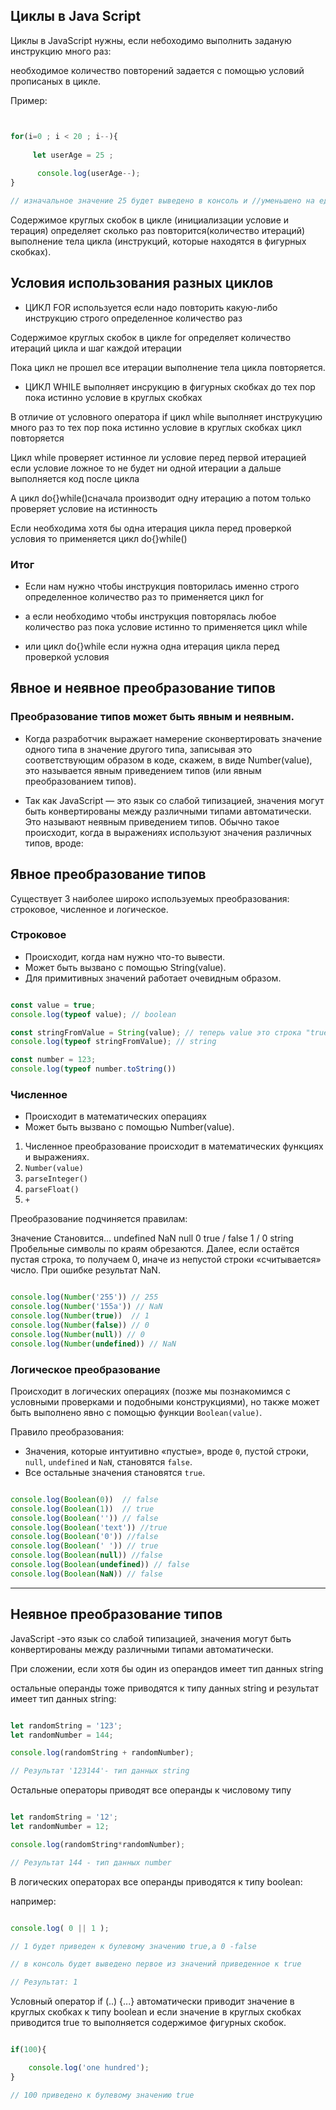 ## Циклы в Java Script 

</hr>

Циклы в JavaScript нужны, если небоходимо выполнить заданую инструкцию много раз:

необходимое количество повторений задается  с помощью условий прописаных  в цикле.

Пример:


```js


for(i=0 ; i < 20 ; i--){
 
     let userAge = 25 ;
 
      console.log(userAge--);
}

// изначальное значение 25 будет выведено в консоль и //уменьшено на единицу каждый раз 20 раз 

```

Содержимое  круглых скобок в  цикле (инициализации условие и терация) определяет сколько раз повторится(количество итераций) выполнение тела цикла (инструкций, которые находятся в фигурных скобках).


</hr>

## Условия использования разных циклов


- ЦИКЛ FOR используется если надо повторить какую-либо инструкцию строго определенное количество раз

 Cодержимое  круглых скобок в цикле for определяет количество итераций цикла и шаг каждой итерации

 Пока цикл не прошел все итерации выполнение тела цикла  повторяется.

 
</hr>

- ЦИКЛ WHILE  выполняет инсрукцию в фигурных скобках до тех пор пока истинно условие в круглых скобках 

 В отличие от условного оператора if цикл while выполняет
 инструкуцию много раз то тех пор пока истинно условие в круглых скобках цикл повторяется 
 
 
 Цикл while проверяет истинное ли условие перед первой итерацией если условие ложное то не будет ни одной итерации а дальше выполняется код после цикла
 
 А цикл do{}while()сначала производит одну итерацию а потом только проверяет условие на истинность
 
 Если необходима хотя бы одна итерация цикла перед проверкой условия то применяется цикл do{}while()
 
 
### Итог

- Если нам нужно чтобы инструкция повторилась именно строго определенное количество раз то применяется цикл for 

- а если необходимо чтобы инструкция повторялась любое количество раз пока условие истинно то применяется цикл while 

- или цикл do{}while если нужна одна итерация цикла перед проверкой условия



## Явное и неявное преобразование типов

### Преобразование типов может быть явным и неявным.

-  Когда разработчик выражает намерение сконвертировать значение одного типа в значение другого типа, записывая это соответствующим образом в коде, скажем, в виде Number(value), это называется явным приведением типов (или явным преобразованием типов).

- Так как JavaScript — это язык со слабой типизацией, значения могут быть конвертированы между различными типами автоматически. Это называют неявным приведением типов. Обычно такое происходит, когда в выражениях используют значения различных типов, вроде:



## Явное преобразование типов



Существует 3 наиболее широко используемых преобразования: строковое, численное и логическое.

### Строковое

 - Происходит, когда нам нужно что-то вывести.
 - Может быть вызвано с помощью String(value).
 - Для примитивных значений работает очевидным образом.
 
 ```js

 const value = true;
 console.log(typeof value); // boolean

 const stringFromValue = String(value); // теперь value это строка "true"
 console.log(typeof stringFromValue); // string

 const number = 123;
 console.log(typeof number.toString())

 ```
### Численное 


- Происходит в математических операциях 
- Может быть вызвано с помощью Number(value).

1. Численное преобразование происходит в математических функциях и выражениях.
2. `Number(value)`
3. `parseInteger()`
4. `parseFloat()`
5. `+`

Преобразование подчиняется правилам:

Значение	Становится…
undefined	NaN
null	0
true / false	1 / 0
string	Пробельные символы по краям обрезаются. Далее, если остаётся пустая строка, то получаем 0, иначе из непустой строки «считывается» число. При ошибке результат NaN.


```js

console.log(Number('255')) // 255
console.log(Number('155a')) // NaN
console.log(Number(true))  // 1
console.log(Number(false)) // 0
console.log(Number(null)) // 0
console.log(Number(undefined)) // NaN

```

### Логическое преобразование

Происходит в логических операциях (позже мы познакомимся с условными проверками и подобными конструкциями), но также может быть выполнено явно с помощью функции `Boolean(value)`.

Правило преобразования:

- Значения, которые интуитивно «пустые», вроде `0`, пустой строки, `null`, `undefined` и `NaN`, становятся `false`.
- Все остальные значения становятся `true`.

```js

console.log(Boolean(0))  // false
console.log(Boolean(1))  // true
console.log(Boolean('')) // false
console.log(Boolean('text')) //true
console.log(Boolean('0')) //false
console.log(Boolean(' ')) // true
console.log(Boolean(null)) //false
console.log(Boolean(undefined)) // false
console.log(Boolean(NaN)) // false 

```



<hr/>


## Неявное преобразование типов



  JavaScript -это язык со слабой типизацией, значения могут быть конвертированы между различными типами автоматически.

При сложении, если хотя бы один из операндов имеет тип данных string 

 остальные операнды тоже  приводятся к типу данных string и результат имеет тип данных string:

```js

let randomString = '123';
let randomNumber = 144;

console.log(randomString + randomNumber);

// Результат '123144'- тип данных string

```

</hr>

Остальные операторы приводят все операнды к числовому типу

```js

let randomString = '12';
let randomNumber = 12;

console.log(randomString*randomNumber);

// Результат 144 - тип данных number

```

</hr>

В логических операторах все операнды приводятся к типу boolean:

например:

```js

console.log( 0 || 1 );

// 1 будет приведен к булевому значению true,а 0 -false  

// в консоль будет выведено первое из значений приведенное к true

// Результат: 1

```
</hr>

Условный оператор if (..) {...} автоматически приводит значение в круглых скобках к типу boolean и если значение в круглых скобках приводится  true то выполняется содержимое фигурных скобок.

```js

if(100){

    console.log('one hundred');
}

// 100 приведено к булевому значению true 



```


 
